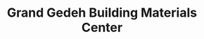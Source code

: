 ---
title: "Grand Gedeh Building Materials Center"
url: /zwedru/grand-gedeh-building-materials-center/
shop: Eisenwaren
---